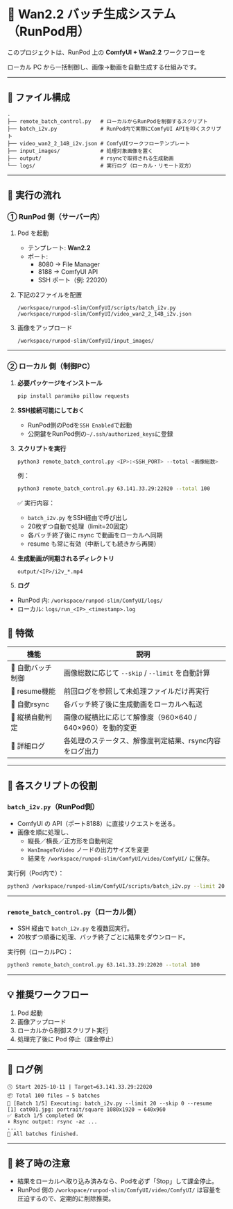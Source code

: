 # 🧩 Wan2.2 バッチ生成システム（RunPod用）

このプロジェクトは、RunPod 上の **ComfyUI + Wan2.2** ワークフローを

ローカル PC から一括制御し、画像→動画を自動生成する仕組みです。

---

## 📁 ファイル構成

```
.
├── remote_batch_control.py   # ローカルからRunPodを制御するスクリプト
├── batch_i2v.py              # RunPod内で実際にComfyUI APIを叩くスクリプト
├── video_wan2_2_14B_i2v.json # ComfyUIワークフローテンプレート
├── input_images/             # 処理対象画像を置く
├── output/                   # rsyncで取得される生成動画
└── logs/                     # 実行ログ（ローカル・リモート双方）
```

---

## 🚀 実行の流れ

### ① RunPod 側（サーバー内）

1. Pod を起動
    - テンプレート: **Wan2.2**
    - ポート:
        - 8080 → File Manager
        - 8188 → ComfyUI API
        - SSH ポート（例: 22020）
2. 下記の2ファイルを配置
    
    ```
    /workspace/runpod-slim/ComfyUI/scripts/batch_i2v.py
    /workspace/runpod-slim/ComfyUI/video_wan2_2_14B_i2v.json
    ```
    
3. 画像をアップロード
    
    ```
    /workspace/runpod-slim/ComfyUI/input_images/
    ```
    

---

### ② ローカル 側（制御PC）

1. **必要パッケージをインストール**
    
    ```bash
    pip install paramiko pillow requests
    ```
    
2. **SSH接続可能にしておく**
    - RunPod側のPodを`SSH Enabled`で起動
    - 公開鍵をRunPod側の`~/.ssh/authorized_keys`に登録
3. **スクリプトを実行**
    
    ```bash
    python3 remote_batch_control.py <IP>:<SSH_PORT> --total <画像総数>
    ```
    
    例：
    
    ```bash
    python3 remote_batch_control.py 63.141.33.29:22020 --total 100
    ```
    
    ✅ 実行内容：
    
    - `batch_i2v.py` をSSH経由で呼び出し
    - 20枚ずつ自動で処理（limit=20固定）
    - 各バッチ終了後に rsync で動画をローカルへ同期
    - resume も常に有効（中断しても続きから再開）

4. **生成動画が同期されるディレクトリ**
    
    ```
    output/<IP>/i2v_*.mp4
    ```
    
5. **ログ**

- RunPod 内: `/workspace/runpod-slim/ComfyUI/logs/`
- ローカル: `logs/run_<IP>_<timestamp>.log`

## 🧠 特徴

| 機能 | 説明 |
| --- | --- |
| 🧩 自動バッチ制御 | 画像総数に応じて `--skip` / `--limit` を自動計算 |
| 🔁 resume機能 | 前回ログを参照して未処理ファイルだけ再実行 |
| 🔄 自動rsync | 各バッチ終了後に生成動画をローカルへ転送 |
| 📏 縦横自動判定 | 画像の縦横比に応じて解像度（960×640 / 640×960）を動的変更 |
| 🧾 詳細ログ | 各処理のステータス、解像度判定結果、rsync内容をログ出力 |

---

## 🧩 各スクリプトの役割

### `batch_i2v.py`（RunPod側）

- ComfyUI の API（ポート8188）に直接リクエストを送る。
- 画像を順に処理し、
    - 縦長／横長／正方形を自動判定
    - `WanImageToVideo` ノードの出力サイズを変更
    - 結果を `/workspace/runpod-slim/ComfyUI/video/ComfyUI/` に保存。

実行例（Pod内で）：

```bash
python3 /workspace/runpod-slim/ComfyUI/scripts/batch_i2v.py --limit 20 --skip 0

```

---

### `remote_batch_control.py`（ローカル側）

- SSH 経由で `batch_i2v.py` を複数回実行。
- 20枚ずつ順番に処理、バッチ終了ごとに結果をダウンロード。

実行例（ローカルPC）：

```bash
python3 remote_batch_control.py 63.141.33.29:22020 --total 100
```

---

## 💡 推奨ワークフロー

1. Pod 起動
2. 画像アップロード
3. ローカルから制御スクリプト実行
4. 処理完了後に Pod 停止（課金停止）

---

## 🧾 ログ例

```
🕓 Start 2025-10-11 | Target=63.141.33.29:22020
📦 Total 100 files → 5 batches
🚀 [Batch 1/5] Executing: batch_i2v.py --limit 20 --skip 0 --resume
[1] cat001.jpg: portrait/square 1080x1920 → 640x960
✅ Batch 1/5 completed OK
⬇️ Rsync output: rsync -az ...
...
🏁 All batches finished.
```

---

## 🧹 終了時の注意

- 結果をローカルへ取り込み済みなら、Podを必ず「Stop」して課金停止。
- RunPod 側の `/workspace/runpod-slim/ComfyUI/video/ComfyUI/` は容量を圧迫するので、定期的に削除推奨。
